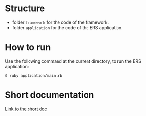 
# Structure

- folder ```framework``` for the code of the framework.
- folder ```application``` for the code of the ERS application.


# How to run

Use the following command at the current directory, to run the ERS application:

```
$ ruby application/main.rb
```

# Short documentation

[Link to the short doc](framework/README.md)